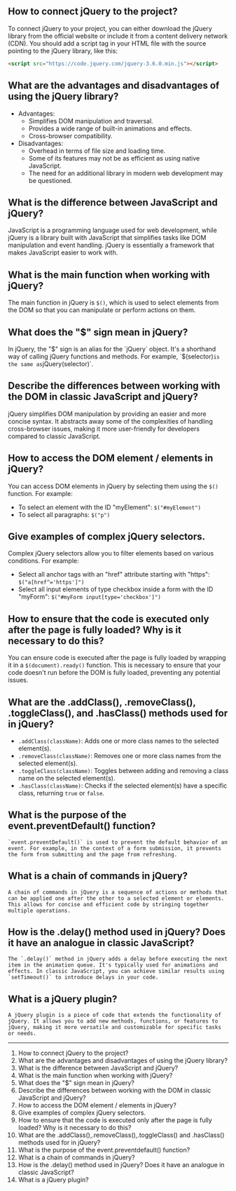 ## How to connect jQuery to the project?

To connect jQuery to your project, you can either download the jQuery library from the official website or include it from a content delivery network (CDN). You should add a script tag in your HTML file with the source pointing to the jQuery library, like this:

```html
<script src="https://code.jquery.com/jquery-3.6.0.min.js"></script>
```

## What are the advantages and disadvantages of using the jQuery library?

- Advantages:
  - Simplifies DOM manipulation and traversal.
  - Provides a wide range of built-in animations and effects.
  - Cross-browser compatibility.
- Disadvantages:
  - Overhead in terms of file size and loading time.
  - Some of its features may not be as efficient as using native JavaScript.
  - The need for an additional library in modern web development may be questioned.

## What is the difference between JavaScript and jQuery?

JavaScript is a programming language used for web development, while jQuery is a library built with JavaScript that simplifies tasks like DOM manipulation and event handling. jQuery is essentially a framework that makes JavaScript easier to work with.

## What is the main function when working with jQuery?

The main function in jQuery is `$()`, which is used to select elements from the DOM so that you can manipulate or perform actions on them.

## What does the "$" sign mean in jQuery?

In jQuery, the "$" sign is an alias for the `jQuery` object. It's a shorthand way of calling jQuery functions and methods. For example, `$(selector)`is the same as`jQuery(selector)`.

## Describe the differences between working with the DOM in classic JavaScript and jQuery?

jQuery simplifies DOM manipulation by providing an easier and more concise syntax. It abstracts away some of the complexities of handling cross-browser issues, making it more user-friendly for developers compared to classic JavaScript.

## How to access the DOM element / elements in jQuery?

You can access DOM elements in jQuery by selecting them using the `$()` function. For example:

- To select an element with the ID "myElement": `$("#myElement")`
- To select all paragraphs: `$("p")`

## Give examples of complex jQuery selectors.

Complex jQuery selectors allow you to filter elements based on various conditions. For example:

- Select all anchor tags with an "href" attribute starting with "https": `$("a[href^='https']")`
- Select all input elements of type checkbox inside a form with the ID "myForm": `$("#myForm input[type='checkbox']")`

## How to ensure that the code is executed only after the page is fully loaded? Why is it necessary to do this?

You can ensure code is executed after the page is fully loaded by wrapping it in a `$(document).ready()` function. This is necessary to ensure that your code doesn't run before the DOM is fully loaded, preventing any potential issues.

## What are the .addClass(), .removeClass(), .toggleClass(), and .hasClass() methods used for in jQuery?

- `.addClass(className)`: Adds one or more class names to the selected element(s).
- `.removeClass(className)`: Removes one or more class names from the selected element(s).
- `.toggleClass(className)`: Toggles between adding and removing a class name on the selected element(s).
- `.hasClass(className)`: Checks if the selected element(s) have a specific class, returning `true` or `false`.

## What is the purpose of the event.preventDefault() function?

    `event.preventDefault()` is used to prevent the default behavior of an event. For example, in the context of a form submission, it prevents the form from submitting and the page from refreshing.

## What is a chain of commands in jQuery?

    A chain of commands in jQuery is a sequence of actions or methods that can be applied one after the other to a selected element or elements. This allows for concise and efficient code by stringing together multiple operations.

## How is the .delay() method used in jQuery? Does it have an analogue in classic JavaScript?

    The `.delay()` method in jQuery adds a delay before executing the next item in the animation queue. It's typically used for animations and effects. In classic JavaScript, you can achieve similar results using `setTimeout()` to introduce delays in your code.

## What is a jQuery plugin?

    A jQuery plugin is a piece of code that extends the functionality of jQuery. It allows you to add new methods, functions, or features to jQuery, making it more versatile and customizable for specific tasks or needs.

---

1. How to connect jQuery to the project?
2. What are the advantages and disadvantages of using the jQuery library?
3. What is the difference between JavaScript and jQuery?
4. What is the main function when working with jQuery?
5. What does the "$" sign mean in jQuery?
6. Describe the differences between working with the DOM in classic JavaScript and jQuery?
7. How to access the DOM element / elements in jQuery?
8. Give examples of complex jQuery selectors.
9. How to ensure that the code is executed only after the page is fully loaded? Why is it necessary to do this?
10. What are the .addClass(),.removeClass(),.toggleClass() and .hasClass() methods used for in jQuery?
11. What is the purpose of the event.preventdefault() function?
12. What is a chain of commands in jQuery?
13. How is the .delay() method used in jQuery? Does it have an analogue in classic JavaScript?
14. What is a jQuery plugin?
